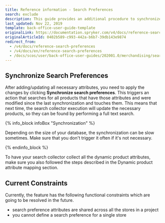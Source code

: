 ```yaml
---
title: Reference information - Search Preferences
search: exclude
description: This guide provides an additional procedure to synchronize search preferences in the Back Office.
last_updated: Nov 22, 2019
template: back-office-user-guide-template
originalLink: https://documentation.spryker.com/v4/docs/reference-search-preferences
originalArticleId: 0402b589-c993-442a-b6b7-39db143e9874
redirect_from:
  - /v4/docs/reference-search-preferences
  - /v4/docs/en/reference-search-preferences
  - /docs/scos/user/back-office-user-guides/202001.0/merchandising/search-and-filters/references/reference-search-preferences.html
---
```


## Synchronize Search Preferences

After adding/updating all necessary attributes, you need to apply the changes by clicking **Synchronize search preferences**. This triggers an action that searches for all products that have those attributes and were modified since the last synchronization and touches them. This means that next time, the search collector execution will update the necessary products, so they can be found by performing a full text search.

{% info_block infoBox "Synchronization" %}

Depending on the size of your database, the synchronization can be slow sometimes. Make sure that you don't trigger it often if it's not necessary.

{% endinfo_block %}

To have your search collector collect all the dynamic product attributes, make sure you also followed the steps described in the Dynamic product attribute mapping section.

## Current Constraints

Currently, the feature has the following functional constraints which are going to be resolved in the future.
* search preference attributes are shared across all the stores in a project
* you cannot define a search preference for a single store
